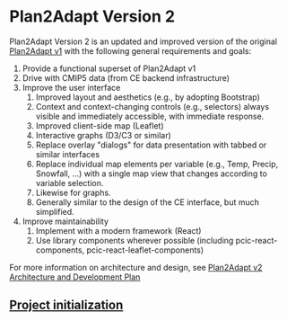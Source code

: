 # Plan2Adapt Version 2

Plan2Adapt Version 2 is an updated and improved version of the original
[Plan2Adapt v1](https://pacificclimate.org/analysis-tools/plan2adapt) 
with the following general requirements and goals:

1. Provide a functional superset of Plan2Adapt v1
1. Drive with CMIP5 data (from CE backend infrastructure)
1. Improve the user interface
   1. Improved layout and aesthetics (e.g., by adopting Bootstrap)
   1. Context and context-changing controls (e.g., selectors) always visible 
      and immediately accessible, with immediate response.
   1. Improved client-side map (Leaflet)
   1. Interactive graphs (D3/C3 or similar)
   1. Replace overlay "dialogs" for data presentation with tabbed or similar interfaces
   1. Replace individual map elements per variable 
      (e.g., Temp, Precip, Snowfall, ...) with a single map view that changes 
      according to variable selection. 
   1. Likewise for graphs. 
   1. Generally similar to the design of the CE interface, but much simplified.
1. Improve maintainability
   1. Implement with a modern framework (React)
   1. Use library components wherever possible 
      (including pcic-react-components, pcic-react-leaflet-components)
      
For more information on architecture and design, see
[Plan2Adapt v2 Architecture and Development Plan](https://pcic.uvic.ca/confluence/display/CSG/Plan2Adapt+v2+Architecture+and+Development+Plan)

## [Project initialization](docs/Project-initialization.md)

